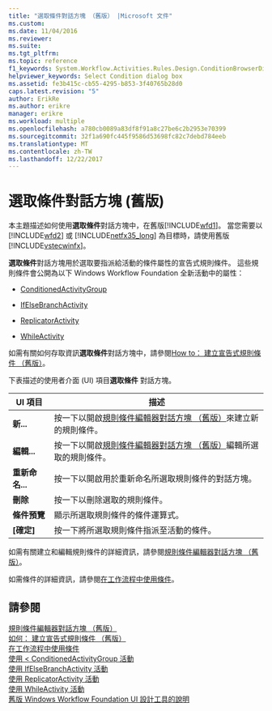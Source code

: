 ```yaml
---
title: "選取條件對話方塊 （舊版） |Microsoft 文件"
ms.custom: 
ms.date: 11/04/2016
ms.reviewer: 
ms.suite: 
ms.tgt_pltfrm: 
ms.topic: reference
f1_keywords: System.Workflow.Activities.Rules.Design.ConditionBrowserDialog.UI
helpviewer_keywords: Select Condition dialog box
ms.assetid: fe3b415c-cb55-4295-b853-3f40765b28d0
caps.latest.revision: "5"
author: ErikRe
ms.author: erikre
manager: erikre
ms.workload: multiple
ms.openlocfilehash: a780cb0089a83df8f91a8c27be6c2b2953e70399
ms.sourcegitcommit: 32f1a690fc445f9586d53698fc82c7debd784eeb
ms.translationtype: MT
ms.contentlocale: zh-TW
ms.lasthandoff: 12/22/2017
---
```

# <a name="select-condition-dialog-box-legacy"></a>選取條件對話方塊 (舊版)
本主題描述如何使用**選取條件**對話方塊中，在舊版[!INCLUDE[wfd1](../workflow-designer/includes/wfd1_md.md)]。 當您需要以 [!INCLUDE[wfd2](../workflow-designer/includes/wfd2_md.md)] 或 [!INCLUDE[netfx35_long](../workflow-designer/includes/netfx35_long_md.md)] 為目標時，請使用舊版 [!INCLUDE[vstecwinfx](../workflow-designer/includes/vstecwinfx_md.md)]。  
  
 **選取條件**對話方塊用於選取要指派給活動的條件屬性的宣告式規則條件。 這些規則條件會公開為以下 Windows Workflow Foundation 全新活動中的屬性：  
  
-   [ConditionedActivityGroup](http://go.microsoft.com/fwlink?LinkID=65017)  
  
-   [IfElseBranchActivity](http://go.microsoft.com/fwlink?LinkID=65034)  
  
-   [ReplicatorActivity](http://go.microsoft.com/fwlink?LinkID=65039)  
  
-   [WhileActivity](http://go.microsoft.com/fwlink?LinkID=65049)  
  
 如需有關如何存取資訊**選取條件**對話方塊中，請參閱[How to： 建立宣告式規則條件 （舊版）](../workflow-designer/how-to-create-a-declarative-rule-condition-legacy.md)。  
  
 下表描述的使用者介面 (UI) 項目**選取條件** 對話方塊。  
  
|UI 項目|描述|  
|----------------|-----------------|  
|**新...**|按一下以開啟[規則條件編輯器對話方塊 （舊版）](../workflow-designer/rule-condition-editor-dialog-box-legacy.md)來建立新的規則條件。|  
|**編輯...**|按一下以開啟[規則條件編輯器對話方塊 （舊版）](../workflow-designer/rule-condition-editor-dialog-box-legacy.md)編輯所選取的規則條件。|  
|**重新命名...**|按一下以開啟用於重新命名所選取規則條件的對話方塊。|  
|**刪除**|按一下以刪除選取的規則條件。|  
|**條件預覽**|顯示所選取規則條件的條件運算式。|  
|**[確定]**|按一下將所選取規則條件指派至活動的條件。|  
  
 如需有關建立和編輯規則條件的詳細資訊，請參閱[規則條件編輯器對話方塊 （舊版）](../workflow-designer/rule-condition-editor-dialog-box-legacy.md)。  
  
 如需條件的詳細資訊，請參閱[在工作流程中使用條件](http://go.microsoft.com/fwlink?LinkID=65009)。  
  
## <a name="see-also"></a>請參閱  
 [規則條件編輯器對話方塊 （舊版）](../workflow-designer/rule-condition-editor-dialog-box-legacy.md)   
 [如何： 建立宣告式規則條件 （舊版）](../workflow-designer/how-to-create-a-declarative-rule-condition-legacy.md)   
 [在工作流程中使用條件](http://go.microsoft.com/fwlink?LinkID=65009)   
 [使用 < ConditionedActivityGroup 活動](http://go.microsoft.com/fwlink?LinkID=65066)   
 [使用 IfElseBranchActivity 活動](http://go.microsoft.com/fwlink?LinkID=65075)   
 [使用 ReplicatorActivity 活動](http://go.microsoft.com/fwlink?LinkID=65080)   
 [使用 WhileActivity 活動](http://go.microsoft.com/fwlink?LinkID=65091)   
 [舊版 Windows Workflow Foundation UI 設計工具的說明](../workflow-designer/legacy-designer-for-windows-workflow-foundation-ui-help.md)